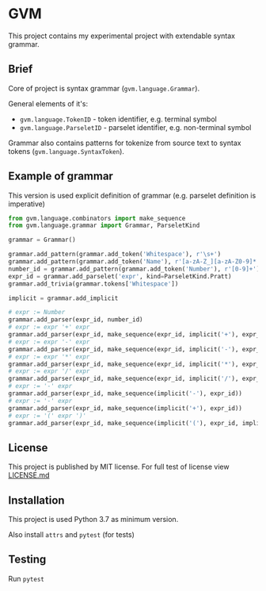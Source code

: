 GVM
===

This project contains my experimental project with extendable 
syntax grammar.

Brief
-----

Core of project is syntax grammar (`gvm.language.Grammar`).

General elements of it's:

- `gvm.language.TokenID`  - token identifier, e.g. terminal symbol
- `gvm.language.ParseletID` - parselet identifier, e.g. non-terminal symbol

Grammar also contains patterns for tokenize from source text to 
syntax tokens (`gvm.language.SyntaxToken`).


Example of grammar
------------------

This version is used explicit definition of grammar (e.g. parselet definition is imperative)

```python
from gvm.language.combinators import make_sequence
from gvm.language.grammar import Grammar, ParseletKind

grammar = Grammar()

grammar.add_pattern(grammar.add_token('Whitespace'), r'\s+')
grammar.add_pattern(grammar.add_token('Name'), r'[a-zA-Z_][a-zA-Z0-9]*')
number_id = grammar.add_pattern(grammar.add_token('Number'), r'[0-9]+')
expr_id = grammar.add_parselet('expr', kind=ParseletKind.Pratt)
grammar.add_trivia(grammar.tokens['Whitespace'])

implicit = grammar.add_implicit

# expr := Number
grammar.add_parser(expr_id, number_id)
# expr := expr '+' expr
grammar.add_parser(expr_id, make_sequence(expr_id, implicit('+'), expr_id), priority=100)
# expr := expr '-' expr
grammar.add_parser(expr_id, make_sequence(expr_id, implicit('-'), expr_id), priority=100)
# expr := expr '*' expr
grammar.add_parser(expr_id, make_sequence(expr_id, implicit('*'), expr_id), priority=200)
# expr := expr '/' expr
grammar.add_parser(expr_id, make_sequence(expr_id, implicit('/'), expr_id), priority=200)
# expr := '-' expr
grammar.add_parser(expr_id, make_sequence(implicit('-'), expr_id))
# expr := '-' expr
grammar.add_parser(expr_id, make_sequence(implicit('+'), expr_id))
# expr := '(' expr ')'
grammar.add_parser(expr_id, make_sequence(implicit('('), expr_id, implicit(')')))
```

License
-------

This project is published by MIT license. For full test of license view [LICENSE.md](LICENSE.md)

Installation
------------

This project is used Python 3.7 as minimum version.

Also install `attrs` and `pytest` (for tests)

Testing
-------

Run `pytest` 
